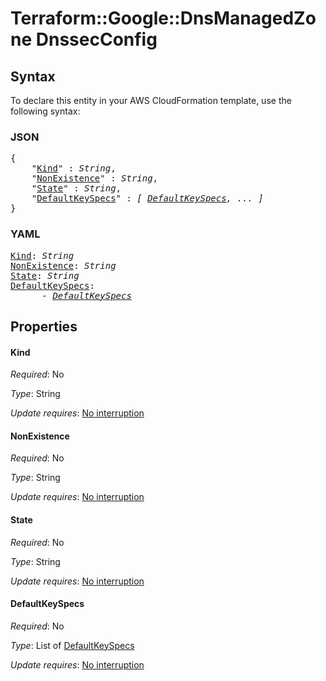 # Terraform::Google::DnsManagedZone DnssecConfig

## Syntax

To declare this entity in your AWS CloudFormation template, use the following syntax:

### JSON

<pre>
{
    "<a href="#kind" title="Kind">Kind</a>" : <i>String</i>,
    "<a href="#nonexistence" title="NonExistence">NonExistence</a>" : <i>String</i>,
    "<a href="#state" title="State">State</a>" : <i>String</i>,
    "<a href="#defaultkeyspecs" title="DefaultKeySpecs">DefaultKeySpecs</a>" : <i>[ <a href="dnssecconfig-defaultkeyspecs.md">DefaultKeySpecs</a>, ... ]</i>
}
</pre>

### YAML

<pre>
<a href="#kind" title="Kind">Kind</a>: <i>String</i>
<a href="#nonexistence" title="NonExistence">NonExistence</a>: <i>String</i>
<a href="#state" title="State">State</a>: <i>String</i>
<a href="#defaultkeyspecs" title="DefaultKeySpecs">DefaultKeySpecs</a>: <i>
      - <a href="dnssecconfig-defaultkeyspecs.md">DefaultKeySpecs</a></i>
</pre>

## Properties

#### Kind

_Required_: No

_Type_: String

_Update requires_: [No interruption](https://docs.aws.amazon.com/AWSCloudFormation/latest/UserGuide/using-cfn-updating-stacks-update-behaviors.html#update-no-interrupt)

#### NonExistence

_Required_: No

_Type_: String

_Update requires_: [No interruption](https://docs.aws.amazon.com/AWSCloudFormation/latest/UserGuide/using-cfn-updating-stacks-update-behaviors.html#update-no-interrupt)

#### State

_Required_: No

_Type_: String

_Update requires_: [No interruption](https://docs.aws.amazon.com/AWSCloudFormation/latest/UserGuide/using-cfn-updating-stacks-update-behaviors.html#update-no-interrupt)

#### DefaultKeySpecs

_Required_: No

_Type_: List of <a href="dnssecconfig-defaultkeyspecs.md">DefaultKeySpecs</a>

_Update requires_: [No interruption](https://docs.aws.amazon.com/AWSCloudFormation/latest/UserGuide/using-cfn-updating-stacks-update-behaviors.html#update-no-interrupt)

